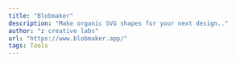 ```yaml
---
title: "Blobmaker"
description: "Make organic SVG shapes for your next design.."
author: "z creative labs"
url: "https://www.blobmaker.app/"
tags: Tools
---
```

